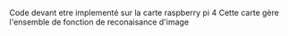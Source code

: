 Code devant etre implementé sur la carte raspberry pi 4
Cette carte gère l'ensemble de fonction de reconaisance d'image 